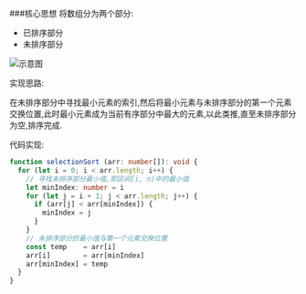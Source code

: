 ###核心思想
将数组分为两个部分:

- 已排序部分
- 未排序部分

![示意图](http://linyimin-blog.oss-cn-beijing.aliyuncs.com/cjlnuz6z40001wzkhosss0q2i.png)

实现思路:

在未排序部分中寻找最小元素的索引,然后将最小元素与未排序部分的第一个元素交换位置,此时最小元素成为当前有序部分中最大的元素,以此类推,直至未排序部分为空,排序完成.

代码实现:
```typescript
function selectionSort (arr: number[]): void {
  for (let i = 0; i < arr.length; i++) {
    // 寻找未排序部分最小值,即区间[i, n)中的最小值
    let minIndex: number = i
    for (let j = i + 1; j < arr.length; j++) {
      if (arr[j] < arr[minIndex]) {
        minIndex = j
      }
    }
    // 未排序部分的最小值与第一个元素交换位置
    const temp    = arr[i]
    arr[i]        = arr[minIndex]
    arr[minIndex] = temp
  }
}
```